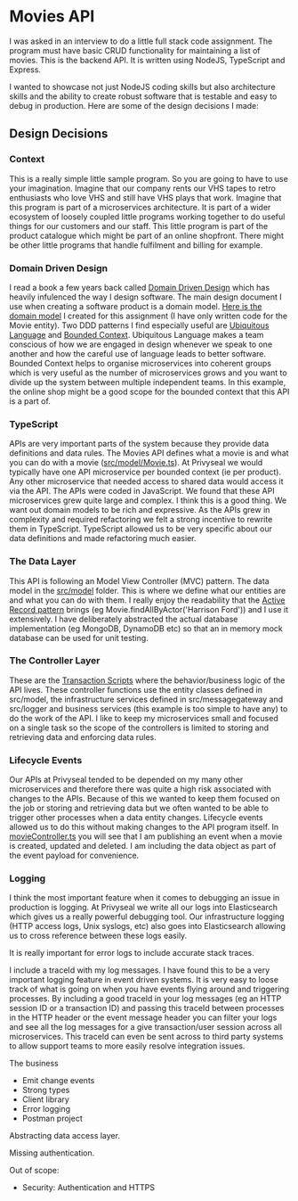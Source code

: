 # Movies API

I was asked in an interview to do a little full stack code assignment. The program must have basic CRUD functionality for maintaining a list of movies. This is the backend API. It is written using NodeJS, TypeScript and Express.

I wanted to showcase not just NodeJS coding skills but also architecture skills and the ability to create robust software that is testable and easy to debug in production. Here are some of the design decisions I made:

## Design Decisions

### Context

This is a really simple little sample program. So you are going to have to use your imagination. Imagine that our company rents our VHS tapes to retro enthusiasts who love VHS and still have VHS plays that work. Imagine that this program is part of a microservices architecture. It is part of a wider ecosystem of loosely coupled little programs working together to do useful things for our customers and our staff. This little program is part of the product catalogue which might be part of an online shopfront. There might be other little programs that handle fulfilment and billing for example.

### Domain Driven Design

I read a book a few years back called [Domain Driven Design](https://www.amazon.com/Domain-Driven-Design-Tackling-Complexity-Software/dp/0321125215) which has heavily infulenced the way I design software. The main design document I use when creating a software product is a domain model. [Here is the domain model](https://docs.google.com/presentation/d/1_yONfk85fDQgVrfn6n24JFWbDaFBSOl5C4iLbZ8DeHI/edit?usp=sharing) I created for this assignment (I have only written code for the Movie entity). Two DDD patterns I find especially useful are [Ubiquitous Language](https://martinfowler.com/bliki/UbiquitousLanguage.html) and [Bounded Context](https://martinfowler.com/bliki/BoundedContext.html). Ubiquitous Language makes a team conscious of how we are engaged in design whenever we speak to one another and how the careful use of language leads to better software. Bounded Context helps to organise microservices into coherent groups which is very useful as the number of microservices grows and you want to divide up the system between multiple independent teams. In this example, the online shop might be a good scope for the bounded context that this API is a part of.

### TypeScript

APIs are very important parts of the system because they provide data definitions and data rules. The Movies API defines what a movie is and what you can do with a movie ([src/model/Movie.ts](https://github.com/davidjohnmaccallum/movies-api/blob/master/src/model/Movie.ts)). At Privyseal we would typically have one API microservice per bounded context (ie per product). Any other microservice that needed access to shared data would access it via the API. The APIs were coded in JavaScript. We found that these API microservices grew quite large and complex. I think this is a good thing. We want out domain models to be rich and expressive. As the APIs grew in complexity and required refactoring we felt a strong incentive to rewrite them in TypeScript. TypeScript allowed us to be very specific about our data definitions and made refactoring much easier.

### The Data Layer

This API is following an Model View Controller (MVC) pattern. The data model in the [src/model](https://github.com/davidjohnmaccallum/movies-api/tree/master/src/model) folder. This is where we define what our entities are and what you can do with them. I really enjoy the readability that the [Active Record pattern](https://www.martinfowler.com/eaaCatalog/activeRecord.html) brings (eg Movie.findAllByActor('Harrison Ford')) and I use it extensively. I have deliberately abstracted the actual database implementation (eg MongoDB, DynamoDB etc) so that an in memory mock database can be used for unit testing.

### The Controller Layer

These are the [Transaction Scripts](https://martinfowler.com/eaaCatalog/transactionScript.html) where the behavior/business logic of the API lives. These controller functions use the entity classes defined in src/model, the infrastructure services defined in src/messagegateway and src/logger and business services (this example is too simple to have any) to do the work of the API. I like to keep my microservices small and focused on a single task so the scope of the controllers is limited to storing and retrieving data and enforcing data rules.

### Lifecycle Events

Our APIs at Privyseal tended to be depended on my many other microservices and therefore there was quite a high risk associated with changes to the APIs. Because of this we wanted to keep them focused on the job or storing and retrieving data but we often wanted to be able to trigger other processes when a data entity changes. Lifecycle events allowed us to do this without making changes to the API program itself. In [movieController.ts](https://github.com/davidjohnmaccallum/movies-api/blob/master/src/controller/movieController.ts) you will see that I am publishing an event when a movie is created, updated and deleted. I am including the data object as part of the event payload for convenience.

### Logging

I think the most important feature when it comes to debugging an issue in production is logging. At Privyseal we write all our logs into Elasticsearch which gives us a really powerful debugging tool. Our infrastructure logging (HTTP access logs, Unix syslogs, etc) also goes into Elasticsearch allowing us to cross reference between these logs easily.

It is really important for error logs to include accurate stack traces.

I include a traceId with my log messages. I have found this to be a very important logging feature in event driven systems. It is very easy to loose track of what is going on when you have events flying around and triggering processes. By including a good traceId in your log messages (eg an HTTP session ID or a transaction ID) and passing this traceId between processes in the HTTP header or the event message header you can filter your logs and see all the log messages for a give transaction/user session across all microservices. This traceId can even be sent across to third party systems to allow support teams to more easily resolve integration issues.

The business 
 
* Emit change events
* Strong types
* Client library
* Error logging
* Postman project

Abstracting data access layer.

Missing authentication.

Out of scope:

* Security: Authentication and HTTPS